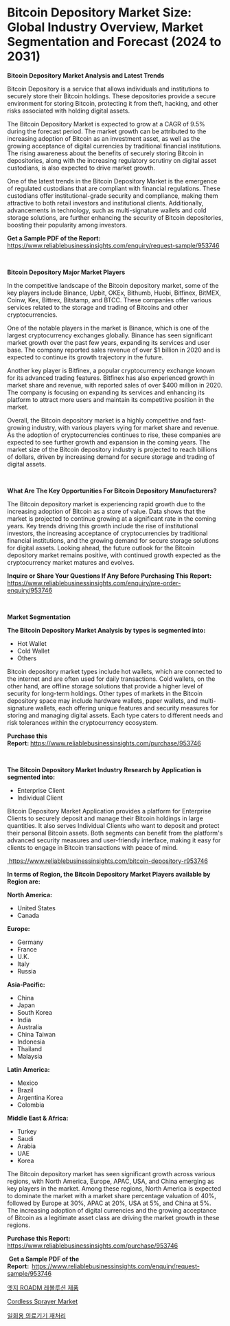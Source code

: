 <p><h1>Bitcoin Depository Market Size: Global Industry Overview, Market Segmentation and Forecast (2024 to 2031)</h1></p><p><strong>Bitcoin Depository Market Analysis and Latest Trends</strong></p>
<p><p>Bitcoin Depository is a service that allows individuals and institutions to securely store their Bitcoin holdings. These depositories provide a secure environment for storing Bitcoin, protecting it from theft, hacking, and other risks associated with holding digital assets.</p><p>The Bitcoin Depository Market is expected to grow at a CAGR of 9.5% during the forecast period. The market growth can be attributed to the increasing adoption of Bitcoin as an investment asset, as well as the growing acceptance of digital currencies by traditional financial institutions. The rising awareness about the benefits of securely storing Bitcoin in depositories, along with the increasing regulatory scrutiny on digital asset custodians, is also expected to drive market growth.</p><p>One of the latest trends in the Bitcoin Depository Market is the emergence of regulated custodians that are compliant with financial regulations. These custodians offer institutional-grade security and compliance, making them attractive to both retail investors and institutional clients. Additionally, advancements in technology, such as multi-signature wallets and cold storage solutions, are further enhancing the security of Bitcoin depositories, boosting their popularity among investors.</p></p>
<p><strong>Get a Sample PDF of the Report:&nbsp;</strong> <a href="https://www.reliablebusinessinsights.com/enquiry/request-sample/953746">https://www.reliablebusinessinsights.com/enquiry/request-sample/953746</a></p>
<p>&nbsp;</p>
<p><strong>Bitcoin Depository Major Market Players</strong></p>
<p><p>In the competitive landscape of the Bitcoin depository market, some of the key players include Binance, Upbit, OKEx, Bithumb, Huobi, Bitfinex, BitMEX, Coinw, Kex, Bittrex, Bitstamp, and BTCC. These companies offer various services related to the storage and trading of Bitcoins and other cryptocurrencies.</p><p>One of the notable players in the market is Binance, which is one of the largest cryptocurrency exchanges globally. Binance has seen significant market growth over the past few years, expanding its services and user base. The company reported sales revenue of over $1 billion in 2020 and is expected to continue its growth trajectory in the future.</p><p>Another key player is Bitfinex, a popular cryptocurrency exchange known for its advanced trading features. Bitfinex has also experienced growth in market share and revenue, with reported sales of over $400 million in 2020. The company is focusing on expanding its services and enhancing its platform to attract more users and maintain its competitive position in the market.</p><p>Overall, the Bitcoin depository market is a highly competitive and fast-growing industry, with various players vying for market share and revenue. As the adoption of cryptocurrencies continues to rise, these companies are expected to see further growth and expansion in the coming years. The market size of the Bitcoin depository industry is projected to reach billions of dollars, driven by increasing demand for secure storage and trading of digital assets.</p></p>
<p>&nbsp;</p>
<p><strong>What Are The Key Opportunities For Bitcoin Depository Manufacturers?</strong></p>
<p><p>The Bitcoin depository market is experiencing rapid growth due to the increasing adoption of Bitcoin as a store of value. Data shows that the market is projected to continue growing at a significant rate in the coming years. Key trends driving this growth include the rise of institutional investors, the increasing acceptance of cryptocurrencies by traditional financial institutions, and the growing demand for secure storage solutions for digital assets. Looking ahead, the future outlook for the Bitcoin depository market remains positive, with continued growth expected as the cryptocurrency market matures and evolves.</p></p>
<p><strong>Inquire or Share Your Questions If Any Before Purchasing This Report:</strong> <a href="https://www.reliablebusinessinsights.com/enquiry/pre-order-enquiry/953746">https://www.reliablebusinessinsights.com/enquiry/pre-order-enquiry/953746</a></p>
<p>&nbsp;</p>
<p><strong>Market Segmentation</strong></p>
<p><strong>The Bitcoin Depository Market Analysis by types is segmented into:</strong></p>
<p><ul><li>Hot Wallet</li><li>Cold Wallet</li><li>Others</li></ul></p>
<p><p>Bitcoin depository market types include hot wallets, which are connected to the internet and are often used for daily transactions. Cold wallets, on the other hand, are offline storage solutions that provide a higher level of security for long-term holdings. Other types of markets in the Bitcoin depository space may include hardware wallets, paper wallets, and multi-signature wallets, each offering unique features and security measures for storing and managing digital assets. Each type caters to different needs and risk tolerances within the cryptocurrency ecosystem.</p></p>
<p><strong>Purchase this Report:&nbsp;</strong><a href="https://www.reliablebusinessinsights.com/purchase/953746">https://www.reliablebusinessinsights.com/purchase/953746</a></p>
<p>&nbsp;</p>
<p><strong>The Bitcoin Depository Market Industry Research by Application is segmented into:</strong></p>
<p><ul><li>Enterprise Client</li><li>Individual Client</li></ul></p>
<p><p>Bitcoin Depository Market Application provides a platform for Enterprise Clients to securely deposit and manage their Bitcoin holdings in large quantities. It also serves Individual Clients who want to deposit and protect their personal Bitcoin assets. Both segments can benefit from the platform's advanced security measures and user-friendly interface, making it easy for clients to engage in Bitcoin transactions with peace of mind.</p></p>
<p><a href="https://www.reliablebusinessinsights.com/bitcoin-depository-r953746">&nbsp;https://www.reliablebusinessinsights.com/bitcoin-depository-r953746</a></p>
<p><strong>In terms of Region, the Bitcoin Depository Market Players available by Region are:</strong></p>
<p>
    <p> <strong> North America: </strong>
        <ul>
            <li>United States</li>
            <li>Canada</li>
        </ul>
        </p> 
    <p> <strong> Europe: </strong>
        <ul>
            <li>Germany</li>
            <li>France</li>
            <li>U.K.</li>
            <li>Italy</li>
            <li>Russia</li>
        </ul>
        </p> 
    <p> <strong> Asia-Pacific: </strong>
        <ul>
            <li>China</li>
            <li>Japan</li>
            <li>South Korea</li>
            <li>India</li>
            <li>Australia</li>
            <li>China Taiwan</li>
            <li>Indonesia</li>
            <li>Thailand</li>
            <li>Malaysia</li>
        </ul>
        </p> 
    <p> <strong> Latin America: </strong>
        <ul>
            <li>Mexico</li>
            <li>Brazil</li>
            <li>Argentina Korea</li>
            <li>Colombia</li>
        </ul>
        </p> 
    <p> <strong> Middle East & Africa: </strong>
        <ul>
            <li>Turkey</li>
            <li>Saudi</li>
            <li>Arabia</li>
            <li>UAE</li>
            <li>Korea</li>
        </ul>
    </p>
    </p>
<p><p>The Bitcoin depository market has seen significant growth across various regions, with North America, Europe, APAC, USA, and China emerging as key players in the market. Among these regions, North America is expected to dominate the market with a market share percentage valuation of 40%, followed by Europe at 30%, APAC at 20%, USA at 5%, and China at 5%. The increasing adoption of digital currencies and the growing acceptance of Bitcoin as a legitimate asset class are driving the market growth in these regions.</p></p>
<p><strong>Purchase this Report: </strong><a href="https://www.reliablebusinessinsights.com/purchase/953746">https://www.reliablebusinessinsights.com/purchase/953746</a></p>
<p>&nbsp;<strong>Get a Sample PDF of the Report:&nbsp;&nbsp;</strong><a href="https://www.reliablebusinessinsights.com/enquiry/request-sample/953746">https://www.reliablebusinessinsights.com/enquiry/request-sample/953746</a></p>
<p><strong></strong></p>
<p><p><a href="https://github.com/fernandotryO5lson96765/Market-Research-Report-List-3/blob/main/451977582298.md">엣지 ROADM 레볼루션 제품</a></p><p><a href="https://medium.com/@maxson5287/deep-dive-into-the-cordless-sprayer-market-itstrends-market-segmentation-and-competitive-4bf7e8f22cda">Cordless Sprayer Market</a></p><p><a href="https://github.com/CliftonFisher9067/Market-Research-Report-List-3/blob/main/116199182297.md">일회용 의료기기 재처리</a></p></p>
